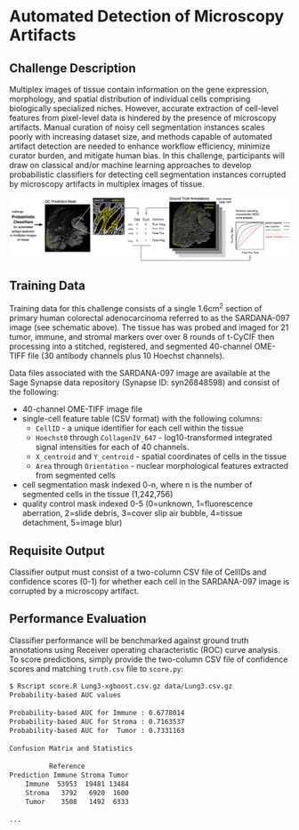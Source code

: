 # Automated Detection of Microscopy Artifacts

## Challenge Description
Multiplex images of tissue contain information on the gene expression, morphology, and spatial distribution of individual cells comprising biologically specialized niches. However, accurate extraction of cell-level features from pixel-level data is hindered by the presence of microscopy artifacts. Manual curation of noisy cell segmentation instances scales poorly with increasing dataset size, and methods capable of automated artifact detection are needed to enhance workflow efficiency, minimize curator burden, and mitigate human bias. In this challenge, participants will draw on classical and/or machine learning approaches to develop probabilistic classifiers for detecting cell segmentation instances corrupted by microscopy artifacts in multiplex images of tissue.

![](schematic.png)

## Training Data
Training data for this challenge consists of a single 1.6cm<sup>2</sup> section of primary human colorectal adenocarcinoma referred to as the SARDANA-097 image (see schematic above). The tissue has was probed and imaged for 21 tumor, immune, and stromal markers over over 8 rounds of t-CyCIF then processing into a stitched, registered, and segmented 40-channel OME-TIFF file (30 antibody channels plus 10 Hoechst channels).

Data files associated with the SARDANA-097 image are available at the Sage Synapse data repository (Synapse ID: syn26848598) and consist of the following:

   * 40-channel OME-TIFF image file
   * single-cell feature table (CSV format) with the following columns:
     * `CellID` - a unique identifier for each cell within the tissue
     * `Hoechst0` through `CollagenIV_647` - log10-transformed integrated signal intensities for each of 40 channels.  
     * `X_centroid` and `Y_centroid` - spatial coordinates of cells in the tissue
     * `Area` through `Orientation` - nuclear morphological features extracted from segmented cells
   * cell segmentation mask indexed 0-n, where n is the number of segmented   cells in the tissue (1,242,756)
   * quality control mask indexed 0-5 (0=unknown, 1=fluorescence aberration, 2=slide debris, 3=cover slip air bubble, 4=tissue detachment, 5=image blur)

## Requisite Output
Classifier output must consist of a two-column CSV file of CellIDs and confidence scores (0-1) for whether each cell in the SARDANA-097 image is corrupted by a microscopy artifact.

## Performance Evaluation
Classifier performance will be benchmarked against ground truth annotations using Receiver operating characteristic (ROC) curve analysis. To score predictions, simply provide the two-column CSV file of confidence scores and matching `truth.csv` file to `score.py`:

```
$ Rscript score.R Lung3-xgboost.csv.gz data/Lung3.csv.gz
Probability-based AUC values

Probability-based AUC for Immune : 0.6778014
Probability-based AUC for Stroma : 0.7163537
Probability-based AUC for  Tumor : 0.7331163

Confusion Matrix and Statistics

          Reference
Prediction Immune Stroma Tumor
    Immune  53953  19481 13484
    Stroma   3792   6920  1600
    Tumor    3508   1492  6333

...
```
